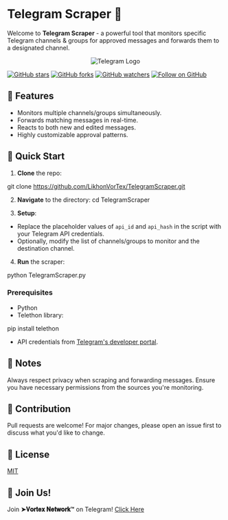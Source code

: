 # Telegram Scraper 🚀

Welcome to **Telegram Scraper** - a powerful tool that monitors specific Telegram channels & groups for approved messages and forwards them to a designated channel.

<p align="center">
  <img src="https://i.ibb.co/m4CVNw9/photo-2023-09-18-05-27-15.jpg" alt="Telegram Logo">
</p>

[![GitHub stars](https://img.shields.io/github/stars/LikhonVorTex/TelegramScraper.svg?style=social&label=Star)](https://github.com/LikhonVorTex/TelegramScraper)
[![GitHub forks](https://img.shields.io/github/forks/LikhonVorTex/TelegramScraper.svg?style=social&label=Fork)](https://github.com/LikhonVorTex/TelegramScraper/fork)
[![GitHub watchers](https://img.shields.io/github/watchers/LikhonVorTex/TelegramScraper.svg?style=social&label=Watch)](https://github.com/LikhonVorTex/TelegramScraper)
[![Follow on GitHub](https://img.shields.io/github/followers/LikhonVorTex.svg?style=social&label=Follow)](https://github.com/LikhonVorTex)

## 🌟 Features

- Monitors multiple channels/groups simultaneously.
- Forwards matching messages in real-time.
- Reacts to both new and edited messages.
- Highly customizable approval patterns.

## 🚀 Quick Start

1. **Clone** the repo:

git clone https://github.com/LikhonVorTex/TelegramScraper.git


2. **Navigate** to the directory:
cd TelegramScraper
   

3. **Setup**:
- Replace the placeholder values of `api_id` and `api_hash` in the script with your Telegram API credentials.
- Optionally, modify the list of channels/groups to monitor and the destination channel.

4. **Run** the scraper:

python TelegramScraper.py


### Prerequisites

- Python
- Telethon library:

pip install telethon

- API credentials from [Telegram's developer portal](https://my.telegram.org/auth).

## 📝 Notes

Always respect privacy when scraping and forwarding messages. Ensure you have necessary permissions from the sources you're monitoring.

## 🤝 Contribution

Pull requests are welcome! For major changes, please open an issue first to discuss what you'd like to change.

## 📄 License

[MIT](https://choosealicense.com/licenses/mit/)

## 📌 Join Us!

Join **➤𝐕𝐨𝐫𝐭𝐞𝐱 𝐍𝐞𝐭𝐰𝐨𝐫𝐤™** on Telegram! [Click Here](https://t.me/VorTexNetworkTeam)
